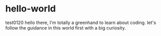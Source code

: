 # hello-world
test0120
hello there, I'm totally a greenhand to learn about coding. 
let's follow the guidance in this world first with a big curiosity.
